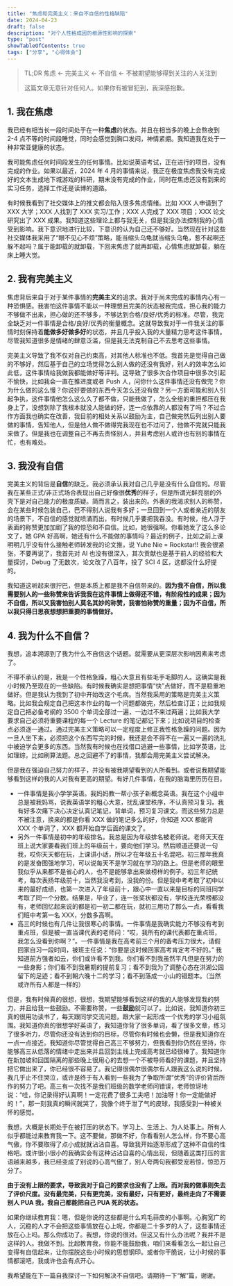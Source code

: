 ```yaml
---
title: "焦虑和完美主义：来自不自信的性格缺陷"
date: 2024-04-23
draft: false
description: "对个人性格成因的根源性影响的探索"
type: "post"
showTableOfContents: true
tags: ["分享", "心得体会"]
---
```


> TL;DR  焦虑 <- 完美主义 <- 不自信 <- 不被期望能够得到关注的人关注到
> 
> 这篇文章无意针对任何人。如果你有被冒犯到，我深感抱歉。

## 1. 我在焦虑
我已经有相当长一段时间处于在一种**焦虑**的状态。并且在相当多的晚上会熬夜到 2-4 点不等的时间段睡觉，同时会感觉到胸口发闷，神情紧绷。我知道我在处于一种非常亚健康的状态。

我可能焦虑任何时间段发生的任何事情。比如说英语考试，正在进行的项目，没有完成的作业。如果以最近，2024 年 4 月的事情来说，我正在极度焦虑我没有完成好的文本生成地下城游戏的科研，期末没有完成的作业，同时在焦虑还没有到来的实习任务，选择工作还是读博的道路。

有时候我看到了社交媒体上的推文都会陷入很多焦虑情绪。比如 XXX 人申请到了 XXX 大学；XXX 人找到了 XXX 实习/工作；XXX 人完成了 XXX 项目；XXX 论文研究出了 XXX 成果。我知道这些理论上都与我无关，但是我没办法控制我的心情受到影响。我下意识地进行比较，下意识的认为自己还不够好。当然现在针对这些社交媒体我采用了“眼不见心不烦”策略，能当缩头乌龟就当缩头乌龟，惹不起啊还躲不起吗？属于能卸载的就卸载，下回来焦虑了就再卸载，心情焦虑就卸载，躺在床上睡大觉。

## 2. 我有完美主义

焦虑背后来自于对于某件事情的**完美主义**的追求。我对于尚未完成的事情内心有一种恐惧感。我害怕这件事情不能以一种理想且完美的状态被我完成，担心我的能力不够做不出来，担心做的还不够多，不够达到合格/良好/优秀的标准。尽管，我完全缺乏对一件事情是合格/良好/优秀的衡量概念。这就导致我对于一件我关注的事情时刻保持着**能做多好做多好**的状态，并且几乎投入我的大量精力思考这件事情。尽管我知道很多是情绪的肆意泛滥，但是我无法克制自己不去思考这些事情。

完美主义导致了我不仅对自己约束高，对其他人标准也不低。我首先是觉得自己做的不够好，然后基于自己的立场觉得怎么别人做的还没有我好，别人的效率怎么如此低，这件事情给我做我都能做好等评判。这导致了很多次合作项目中很多次引起不愉快，比如我会一直在推进度或者 Push 人，问你什么这件事情还没有做完？你为什么做的这么慢？你说好要做的东西今天怎么还没有做？另一方面可能和别人引起争执，这件事情他怎么这么久了都不做，只能我做了，怎么全组的重担都压在我身上了，没想到除了我根本就没人能做的好，连一点依靠的人都没有了吗？不过合作方面我也确实在改善，我目前的相处关系以鼓励为主，自己做完然后列出别人要做的事情，告知他人，但是他人做不做得完我现在也不过问了，他做不完就只能我来做了。但是我也在调整自己不再去责怪别人，并且考虑别人或许也有别的事情在忙，也有难处。

## 3. 我没有自信

完美主义的背后是**自信**的缺乏。我必须承认我对自己几乎是没有什么自信的。尽管我在某些正式/非正式场合表现出自己好像很**优秀**的样子，但是所谓光鲜亮丽的外壳下是对自己能力的极度质疑。简而言之，装出来的。外表的我渴求别人的称赞，会在某些时候包装自己，巴不得别人说我有多好；一旦回到一个人或者亲近的朋友的场景下，不自信的感觉就喷涌而出，有时候几乎要把我吞没。有时候，他人浮于表面的称赞更加加剧了我的惊恐和不自信。比如，她很强啊。你看她发了这么多论文了，她 GPA 好高啊，她还有什么不能做的事情吗？最近的例子，比如之前上课明明几乎没有什么接触老师转发我的论文推，说 Yuhe Nie = Rockstar!! 我会很紧张，不要再说了，我首先对 AI 也没有很深入，其次贡献也是基于前人的经验和大量探讨，Debug 了无数次，论文改了八百年，投了 SCI 4 区，这都没什么好提的。

我知道这听起来很拧巴，但是本质上都是我不自信带来的。**因为我不自信，所以我需要别人的一些称赞来告诉我我在这件事情上做得还不错，有阶段性的成果；因为不自信，所以又我害怕别人莫名其妙的称赞，我害怕称赞的重量；因为不自信，所以我只得日思夜想想把重要的事情做好。**

## 4. 我为什么不自信？

我想，追本溯源到了我为什么不自信这个话题。就需要从更深层次影响因素来考虑了。

不得不承认的是，我是一个性格急躁，粗心大意且有些毛手毛脚的人。这确实是我小时候乃至现在的一些缺陷。有时候我确实是想把事情“快”点做好，而不是稳重地做好。但是我认为我到了初中开始改这个毛病。当然我采用的策略是完美主义策略。比如我会规定自己把这本作业的每一个问题都做完，然后检查订正；比如我规定自己把必备考纲的 3500 个单词全部过一遍，一边过不来过两遍；比如我大学要求自己必须将重要课程的每一个 Lecture 的笔记都记下来；比如说项目的检查点必须逐一通过。通过完美主义策略可以一定程度上修正我性格急躁的问题。因为一旦人坐下来，必须把这个东西写完的时候，我还是会不得不在一遍又一遍的洗礼中被迫学会更多的东西。当然我有时候也在找借口逃避一些事情，比如学英语，比如理综，比如刷算法题。总之回避不了的事情，我都会用完美主义尝试解决。

但是我在强迫自己努力的样子，并没有被我期望看到的人所看到。或者说我期望能够看到这样的我的人对我有更高的期望。有好几件事情，在我的脑海里历历在目。

- 一件事情是我小学学英语。我妈妈教一帮小孩子新概念英语。我在这个小组中总是被我妈骂，说我英语学的粗心大意，扰乱课堂秩序，不认真预习复习。我有好多次痛下决心决定认真记笔记，背单词，预习复习课文。而这些努力总是不被注意，换来的都是你看 XXX 做的笔记多么的好，你知道 XXX 都能背 XXX 个单词了，XXX 都开始自学后面的课文了。
- 另外一件事情是初中的年级排名。我总是因为年级排名被老师说。老师天天在班上说大家要看我们班上的年级前十，要向他们学习。然后顺道还要说一句我，哎你天天都在玩，上课讲小话，所以才在年级五十名混吧。初三那年我真的是发奋图强地学习，可以说每天不是学习就在学习的路上。但是老师的眼里我似乎从来都不是省心的人，也不是能够拿出来做榜样的例子。初三年纪统考，每次表扬年级前十，当然我没考到，没我的份。但是我中考考取了初中以来的最好成绩，也第一次进入了年级前十，跟心中一直以来是目标的同班同学考取了同一个分数。结果是，毕业了，连一张奖状都没有，学校连光荣榜都没有，老师回忆起来说的都是初一初二都在玩，就初三用功了那么一点，看看我们班中考第一名 XXX，分数多高啊。
- 高三的时候也有几件让我很寒心的事情。一件事情是我确实能力不够没有考到重点班，但是被一直当课代表的老师问：“哎，我所有的课代表都在重点班，我怎么没看到你啊？”。一件事情是我在高考前三个月的备考压力很大，请假回家自习一段时间，被班主任说：“你要是这时候回家高考肯定考不好的。” 我知道前方强者如云，你们或许看不到我。你们看不到我虽然平凡但是在努力的一些身影；你们看不到我暑期的提前复习；看不到我为了调整心态在洪湖公园留下的足迹；看不到朝六晚十二的学习；看不到落成一小山的错题本。（当然或许所有人都是一样的）

但是，我有时候真的很想，很想，我期望能够看到这样的我的人能够发现我的努力，并且给我一些鼓励。不需要称赞，一些**鼓励**就可以了。比如说，我知道你初三真的很用功读书了，每天跟同学交流问题，跟大家一起形成一个优秀的学习小组氛围。我知道你真的很想学好英语了，我知道你背了很多单词，看了很多文章，练习了很多听力，尽管你还没有达到你的目标，尽管你有时候也会懒，但是我知道你在一点一点接近。我知道你尽管觉得自己高三不够努力，但我看到你仍然在坚持，你能够高三从低落的情绪中走出来并且回到主线上完成高考就已经很棒了。我知道你在新加坡和回国隔离的那些晚上很用心的去想一个不被导师看好的课题，并且坚持把它做出来了，你已经很不容易了。我记得很偶尔很偶尔有人跟我这么说的时候，我几乎止不住哭泣，或许是终于有人看到一些我为了争取所谓“优秀”的评价背后所作的努力了吧。高三有一次找不是我们班级的数学老师问错误，老师惊讶地说：“哇，你记录得好认真啊！一定花费了很多工夫吧！加油呀！你一定能做好的！”，那一刻我真的瞬间就哭了，我像个终于泄了气的皮球，我感受到一种被关怀的感觉。

我想，大概是长期处于在被打压的状态下。学习上、生活上、为人处事上。所有人似乎都能过来教育我一下。这不要做，那做不好，你看看别人怎么样，你不要心高气傲，你不要取得了点小成就就沾沾自喜。导致我开始逐渐形成了这种不自信的性格吧。或许很小很小的我确实会有这种沾沾自喜的心情出现，但随着这类打压的言语越来越多，我已经变成了别说的心高气傲了，别人夸两句我都受宠若惊，惊恐万分了。

**由于没有上限的要求，导致我对于自己的要求也没有了上限。而对我的做事则失去了评价尺度。没有最完美，只有更完美，没有最好，只有更好，最终走向了不需要别人 PUA 我，我自己都能把自己 PUA 死的状态。**

如果你继续教育我：嗯，但是你说的这些都是什么鸡毛蒜皮的小事啊。心胸宽广的人，沉稳的人才不会把这些事情放在心上呢，你都是二十多岁的人了，这些事情还放在心上吗。那么你成功了。我想，你说的很对。但这又有什么办法呢？我并不是这样的人。我做不到。比起教育我，你能不能鼓励我，咱们来看看怎么一起让自己变得有自信起来，让你摆脱这些小时候的思想钢印。或者你干脆说，让小时候的事情都滚吧，我或许也会有点开心。

我希望能在下一篇自我探讨一下如何解决不自信吧。请期待一下“解”篇，谢谢。
